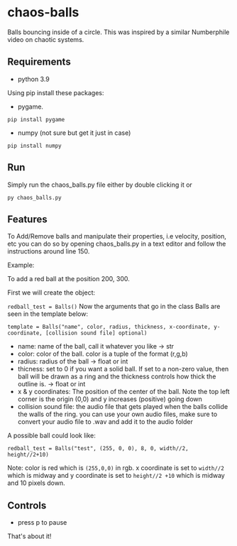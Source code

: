 # chaos-balls

Balls bouncing inside of a circle. This was inspired by a similar Numberphile video on chaotic systems.

## Requirements

- python 3.9

Using pip install these packages:

- pygame.

```pip install pygame```

- numpy (not sure but get it just in case)

```pip install numpy```

## Run

Simply run the chaos_balls.py file either by double clicking it or

```py chaos_balls.py```

## Features

To Add/Remove balls and manipulate their properties, i.e velocity, position, etc you can do so by opening chaos_balls.py in a text editor and follow the instructions around line 150.

Example:

To add a red ball at the position 200, 300.

First we will create the object:

```redball_test = Balls()```
Now the arguments that go in the class Balls are seen in the template below:

```template = Balls("name", color, radius, thickness, x-coordinate, y-coordinate, [collision sound file] optional)```

- name: name of the ball, call it whatever you like -> str
- color: color of the ball. color is a tuple of the format (r,g,b)
- radius: radius of the ball -> float or int
- thicness: set to 0 if you want a solid ball. If set to a non-zero value, then ball will be drawn as a ring and the thickness controls how thick the outline is. -> float or int
- x & y coordinates: The position of the center of the ball. Note the top left corner is the origin (0,0) and y increases (positive) going down
- collision sound file: the audio file that gets played when the balls collide the walls of the ring. you can use your own audio files, make sure to convert your audio file to .wav and add it to the audio folder

A possible ball could look like:

```redball_test = Balls("test", (255, 0, 0), 8, 0, width//2, height//2+10)```

Note: color is red which is ```(255,0,0)``` in rgb. x coordinate is set to ```width//2``` which is midway and
y coordinate is set to ```height//2 +10``` which is midway and 10 pixels down.

## Controls

- press p to pause

That's about it!

